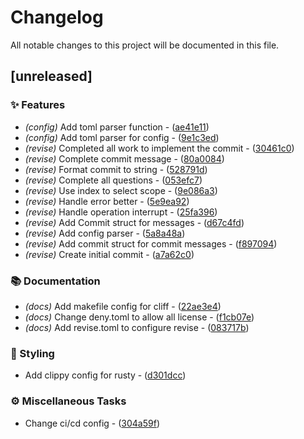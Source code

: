 # Changelog

All notable changes to this project will be documented in this file.

## [unreleased]

### ✨  Features

- *(config)* Add toml parser function - ([ae41e11](https://github.com/vainjoker/revise/commit/ae41e11f2d93399fb9f509b3680be84789e622e2))
- *(config)* Add toml parser for config - ([9e1c3ed](https://github.com/vainjoker/revise/commit/9e1c3ed4703965b8e853c353193a2d7028d6e02f))
- *(revise)* Completed all work to implement the commit - ([30461c0](https://github.com/vainjoker/revise/commit/30461c0323c20f6a73d72cc3e2e730a6c5d43d54))
- *(revise)* Complete commit message - ([80a0084](https://github.com/vainjoker/revise/commit/80a0084db369cf235124175be39d1323d1bfe04a))
- *(revise)* Format commit to string - ([528791d](https://github.com/vainjoker/revise/commit/528791d53249a38d8bf6cb66c619d0c16c637cf8))
- *(revise)* Complete all questions - ([053efc7](https://github.com/vainjoker/revise/commit/053efc78f546a28045314b5d21626cfad0f3e551))
- *(revise)* Use index to select scope - ([9e086a3](https://github.com/vainjoker/revise/commit/9e086a39f94db42ad8992a97ec9a317ba047a259))
- *(revise)* Handle error better - ([5e9ea92](https://github.com/vainjoker/revise/commit/5e9ea92841df65d57d99e10c20a90be1c7011b65))
- *(revise)* Handle operation interrupt - ([25fa396](https://github.com/vainjoker/revise/commit/25fa396eb44f3da06c266ea6b36de08006ca96ce))
- *(revise)* Add Commit struct for messages - ([d67c4fd](https://github.com/vainjoker/revise/commit/d67c4fdfd57055c01ab3df34b5d2f348d6e407ba))
- *(revise)* Add config parser - ([5a8a48a](https://github.com/vainjoker/revise/commit/5a8a48a622f03e9b7be9b488f7afcf318231a236))
- *(revise)* Add commit struct for commit messages - ([f897094](https://github.com/vainjoker/revise/commit/f8970941cf9dd774b0b6e0286bee1111f0595995))
- *(revise)* Create initial commit - ([a7a62c0](https://github.com/vainjoker/revise/commit/a7a62c06abba08c8ca5a2cdcc564a08dcd3e72cd))

### 📚 Documentation

- *(docs)* Add makefile config for cliff - ([22ae3e4](https://github.com/vainjoker/revise/commit/22ae3e407425070cc050f668a9490821c41b28d3))
- *(docs)* Change deny.toml to allow all license - ([f1cb07e](https://github.com/vainjoker/revise/commit/f1cb07ecd55ac2a10678e95c5218742425f81838))
- *(docs)* Add revise.toml to configure revise - ([083717b](https://github.com/vainjoker/revise/commit/083717bb3169a6e0684bbe719dbba5989bebd669))

### 🎨 Styling

- Add clippy config for rusty - ([d301dcc](https://github.com/vainjoker/revise/commit/d301dcc400687716e72e714fa1ba7cbfe230bd66))

### ⚙️ Miscellaneous Tasks

- Change ci/cd config - ([304a59f](https://github.com/vainjoker/revise/commit/304a59f86e43c0e22fd7fc88c4c423e01373f48f))

<!-- generated by git-cliff -->
